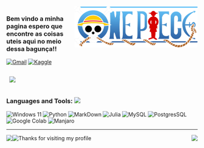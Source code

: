 <img src = ".github/2.png.png" width = "325px" align = "right">
 
### Bem vindo a minha pagina espero que encontre as coisas uteis aqui no meio dessa bagunça!!

[![Gmail](https://img.shields.io/badge/Gmail-c14438?style=for-the-badge&logo=Gmail&logoColor=white)](mailto:sposigor@gmail.com)
[![Kaggle](https://img.shields.io/badge/Kaggle-20BEFF?style=for-the-badge&logo=Kaggle&logoColor=white)](https://www.kaggle.com/igoresposito)


<a href="https://github.com/Sposigor/Caminho_do_Python">
  <img align="center" style="margin:1rem 0.5rem" src="https://github-readme-stats.vercel.app/api/pin/?username=sposigor&repo=Caminho_do_Python&title_color=ffffff&text_color=c9cacc&icon_color=4AB197&bg_color=1A2B34" />
</a>

### Languages and Tools: <img src="https://media.giphy.com/media/8zldD29JNeLRK/giphy.gif?cid=790b7611d4fcbc6e11cf8cc61a78542fb95f28d2a14492de&rid=giphy.gif&ct=s" width="30">

![Windows 11](https://img.shields.io/badge/Windows-0078D6?style=for-the-badge&logo=windows&logoColor=white)
![Python](https://img.shields.io/badge/Python-3776AB?style=for-the-badge&logo=python&logoColor=white)
![MarkDown](https://img.shields.io/badge/Markdown-000000?style=for-the-badge&logo=markdown&logoColor=white)
![Julia](https://img.shields.io/badge/Julia-9558B2?style=for-the-badge&logo=julia&logoColor=white)
![MySQL](https://img.shields.io/badge/MySQL-00000F?style=for-the-badge&logo=mysql&logoColor=white)
![PostgresSQL](https://img.shields.io/badge/PostgreSQL-316192?style=for-the-badge&logo=postgresql&logoColor=white)
![Google Colab](https://img.shields.io/badge/Colab-F9AB00?style=for-the-badge&logo=googlecolab&color=525252)
![Manjaro](https://img.shields.io/badge/manjaro-35BF5C?style=for-the-badge&logo=manjaro&logoColor=white)

---

<a href="https://github.com/Sposigor/Sposigor">
  <img align = "left" src = "https://github-readme-stats.vercel.app/api/top-langs/?username=sposigor&theme=tokyonight" />
</a>

<a href="https://github.com/Sposigor/Sposigor">
  <img align = "right" src = "https://github-readme-stats.vercel.app/api?username=sposigor&theme=tokyonight&show_icons=true&layout=compact" />
</a>

<img height="120" alt="Thanks for visiting my profile" width="100%" src="https://github.com/dibyendu415/dibyendu415/blob/master/marquee.svg" />
